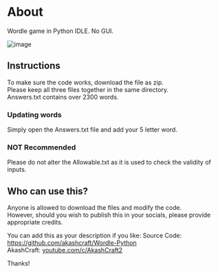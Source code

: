 # About
Wordle game in Python IDLE. No GUI.

![image](https://user-images.githubusercontent.com/113077967/189461577-34e99650-fba1-4300-948b-e21c1deabc22.png)


## Instructions
To make sure the code works, download the file as zip.  
Please keep all three files together in the same directory.  
Answers.txt contains over 2300 words.

### Updating words
Simply open the Answers.txt file and add your 5 letter word.

### NOT Recommended
Please do not alter the Allowable.txt as it is used to check the validity of inputs.

## Who can use this?
Anyone is allowed to download the files and modify the code.  
However, should you wish to publish this in your socials, please provide appropriate credits.  

You can add this as your description if you like:
Source Code: https://github.com/akashcraft/Wordle-Python  
AkashCraft: [youtube.com/c/AkashCraft2](https://youtube.com/c/AkashCraft2)  

Thanks!
